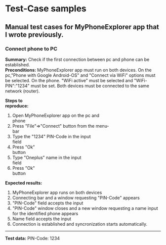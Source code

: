 # Test-Case samples<br>

## Manual test cases for MyPhoneExplorer app that I wrote previously.</br>

### Connect phone to PC</br>
**Summary:** Check if the first connection between pc and phone can be established.</br>
**Preconditions:** MyPhoneExplorer app must run on both devices. On the pc,"Phone with Google Android-OS" and "Connect via WiFi" options must be selected. On the phone. "WiFi active" must be selected 
and "WiFi-PIN":"1234" must be set. Both devices must be connected to the same network (router).</br>

**Steps to reproduce:**                                                                                              
1. Open MyPhoneExplorer app on the pc and phone                                                         
2. Press "File"=>"Connect" button from the menu-bar                                                      
3. Type the "1234" PIN-Code in the input field                                                                     
4. Press "Ok" button                                                                                                             
5. Type "Oneplus" name in the input field                                                                           
6. Press "Ok" button                                                                                                            

**Expected results:**
1. MyPhoneExplorer app runs on both devices
2. Connecting bar and a window requesting "PIN-Code" appears
3. "PIN-Code" field accepts the input
4. "PIN-Code" window closes and a new window requesting a name input for the identified phone appears
5. Name field accepts the input
6. Connection is established and syncronization starts automatically.
----------------------------------------------------------------------------------------------------------------------------------------------------------------
**Test data:** PIN-Code: 1234
